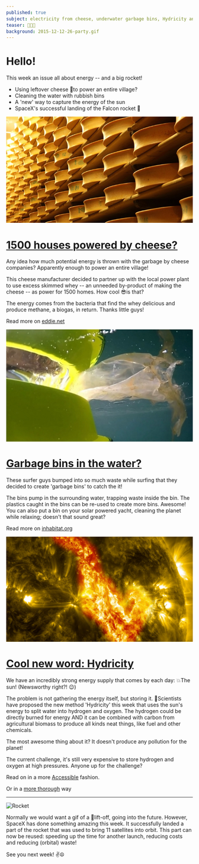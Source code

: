 ```yaml
---
published: true
subject: electricity from cheese, underwater garbage bins, Hydricity and of course the SpaceX Falcon
teaser: 🏡🌞🚀
background: 2015-12-12-26-party.gif  
---
```

# Hello!

This week an issue all about energy -- and a big rocket!

* Using leftover cheese 🐄to power an entire village?
* Cleaning the water with rubbish bins
* A 'new' way to capture the energy of the sun
* SpaceX's successful landing of the Falcon rocket 🚀

![cheese](2015-12-25-28-cheese.jpg)

# [1500 houses powered by cheese?](http://www.edie.net/news/5/French-power-station-generates-electricity-for-1-500-from-cheese/)

Any idea how much potential energy is thrown with the garbage by cheese companies? Apparently enough to power an entire village!

This cheese manufacturer decided to partner up with the local power plant to use excess skimmed whey -- an unneeded by-product of making the cheese -- as power for 1500 homes. How cool 😎is that?

The energy comes from the bacteria that find the whey delicious and produce methane, a biogas, in return. Thanks little guys!

Read more on [eddie.net](http://www.edie.net/news/5/French-power-station-generates-electricity-for-1-500-from-cheese/)

![rubbishbin](2015-12-25-28-bin.jpg)

# [Garbage bins in the water?](http://www.edie.net/news/5/French-power-station-generates-electricity-for-1-500-from-cheese/)

These surfer guys bumped into so much waste while surfing that they decided to create 'garbage bins' to catch the it!

The bins pump in the surrounding water, trapping waste inside the bin. The plastics caught in the bins can be re-used to create more bins. Awesome! You can also put a bin on your solar powered yacht, cleaning the planet while relaxing; doesn't that sound great?

Read more on [inhabitat.org](http://inhabitat.com/floating-seabin-sucks-up-ocean-waste-including-oil-and-detergents/)

![sun](2015-12-25-28-sun.jpg)

# [Cool new word: Hydricity](http://www.edie.net/news/5/French-power-station-generates-electricity-for-1-500-from-cheese/)

We have an incredibly strong energy supply that comes by each day: 💥The sun! (Newsworthy right?! 😉)

The problem is not gathering the energy itself, but storing it. 🔬Scientists have proposed the new method 'Hydricity' this week that uses the sun's energy to split water into hydrogen and oxygen. The hydrogen could be directly burned for energy AND it can be combined with carbon from agricultural biomass to produce all kinds neat things, like fuel and other chemicals.

The most awesome thing about it? It doesn't produce any pollution for the planet!

The current challenge, it's still very expensive to store hydrogen and oxygen at high pressures. Anyone up for the challenge?

Read on in a more  [Accessible](http://www.climatecentral.org/news/hydricity-could-boost-renewables-19810) fashion.

Or in a [more thorough](http://phys.org/news/2015-12-hydricity-concept-solar-energy-power.html) way

---

![Rocket](2015-12-25-28-rocket.gif)

Normally we would want a gif of a 🚀lift-off, going into the future. However, SpaceX has done something amazing this week. It successfully landed a part of the rocket that was used to bring 11 satellites into orbit. This part can now be reused: speeding up the time for another launch, reducing costs and reducing (orbital) waste!

See you next week! ✌️☮
